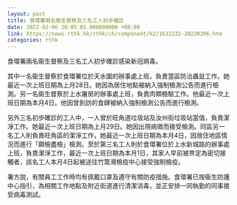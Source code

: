 ```yaml
---
layout: post
title: 食環署兩名衞生督察及三名工人初步確診
date: 2022-02-06 20:05:01.000000000 +08:00
link: https://news.rthk.hk/rthk/ch/component/k2/1632232-20220206.htm
categories: rthk
---
```


食環署兩名衞生督察及三名工人初步確診感染新冠病毒。

其中一名衞生督察於食環署位於天水圍的辦事處上班，負責當區防治蟲鼠工作。她最近一次上班日期為上月28日。她因為居住地點被納入強制檢測公告而進行檢測。另一名衞生督察於上水屠房的辦事處上班，負責肉類檢驗工作。他最近一次上班日期為本月4日。他因曾到訪的食肆被納入強制檢測公告而進行檢測。

另外三名初步確診的工人中，一人曾於旺角道垃圾站及汝州街垃圾站當值，負責潔淨工作。她最近一次上班日期為上月29日。她因出現病徵而接受檢測。同區另一名工人則負責旺角區的潔淨工作，她最近一次上班日期為本月4日，因居住地區情況而進行「願檢盡檢」檢測。至於第三名工人則於食環署位於上水新城路的辦事處上班，負責潔淨工作，最近一次上班日期為本月1日，其家人早前被界定為密切接觸者，該名工人本月4日起被送往竹篙灣檢疫中心接受強制檢疫。

署方說，有關員工工作時均有佩戴口罩及遵守有關防疫措施。食環署已按衞生防護中心指引，為相關工作地點及附近街道進行清潔消毒，並正安排一同執勤的同事接受病毒測試。
